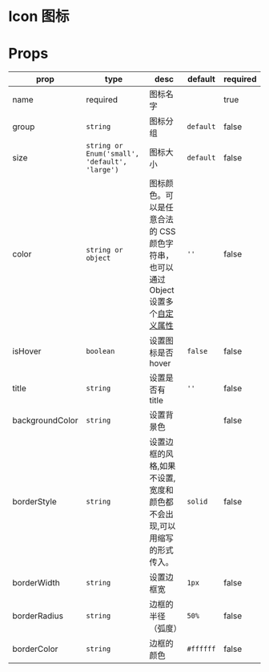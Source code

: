 # Icon 图标

# Props
| prop         | type                                               | desc    | default     | required
| ------------ | -------------------------------------------------- | ------------------------------------------------------------ | ----------- | --|
| name     | required | 图标名字   |    | true|
| group    | `string` | 图标分组   |  `default`  | false|
| size     | `string or Enum('small', 'default', 'large')` | 图标大小   |   `default` | false|
| color    | `string or object` | 图标颜色。可以是任意合法的 CSS 颜色字符串，也可以通过 Object 设置多个[自定义属性](https://developer.mozilla.org/en-US/docs/Web/CSS/Using_CSS_variables)   |  `''`  | false|
| isHover | `boolean` | 设置图标是否hover   |  `false`  | false|
| title | `string` | 设置是否有title   |  `''`  | false|
| backgroundColor | `string` | 设置背景色  |    | false|
| borderStyle | `string` | 设置边框的风格,如果不设置,宽度和颜色都不会出现,可以用缩写的形式传入。   | `solid`  | false|
| borderWidth | `string` | 设置边框宽  |  `1px`  | false|
| borderRadius | `string` | 边框的半径（弧度）   | `50%`   | false|
| borderColor | `string` | 边框的颜色  | `#ffffff`   | false|
